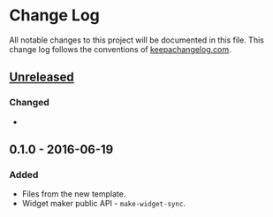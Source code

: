# Change Log
All notable changes to this project will be documented in this file. This change log follows the conventions of [keepachangelog.com](http://keepachangelog.com/).

## [Unreleased]
### Changed
-

## 0.1.0 - 2016-06-19
### Added
- Files from the new template.
- Widget maker public API - `make-widget-sync`.

[Unreleased]: https://github.com/your-name/boot-gorilla/compare/0.1.0...HEAD
